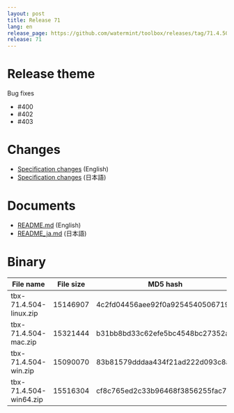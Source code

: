 ```yaml
---
layout: post
title: Release 71
lang: en
release_page: https://github.com/watermint/toolbox/releases/tag/71.4.504
release: 71
---
```


# Release theme

Bug fixes

* #400 
* #402 
* #403 

# Changes

* [Specification changes](https://github.com/watermint/toolbox/blob/71.4.504/doc/generated/changes.md) (English)
* [Specification changes](https://github.com/watermint/toolbox/blob/71.4.504/doc/generated_ja/changes.md) (日本語)

# Documents

* [README.md](https://github.com/watermint/toolbox/blob/71.4.504/README.md) (English)
* [README_ja.md](https://github.com/watermint/toolbox/blob/71.4.504/README_ja.md) (日本語)

# Binary

| File name              | File size | MD5 hash                         | SHA256 hash                                                      |
|------------------------|-----------|----------------------------------|------------------------------------------------------------------|
| tbx-71.4.504-linux.zip | 15146907  | 4c2fd04456aee92f0a92545405067193 | 193a81aa40ef7ba899c16905970561095f0e34474c98cceee6943cb7f616229f |
| tbx-71.4.504-mac.zip   | 15321444  | b31bb8bd33c62efe5bc4548bc27352ae | 49e3791cd3bc44e3692569664f4edc66d649927c2533eb7d9dd8add326d4685a |
| tbx-71.4.504-win.zip   | 15090070  | 83b81579dddaa434f21ad222d093c8a3 | 5e1955446dc4a4f4c7ee59e54f9a9972bd274f84051809dddebb796ce9494b7e |
| tbx-71.4.504-win64.zip | 15516304  | cf8c765ed2c33b96468f3856255fac73 | 05cf1e7bde3c3b86184ebbb9487a4b41ef46b86f4f3147d316c9c3ce3fab5c44 |


